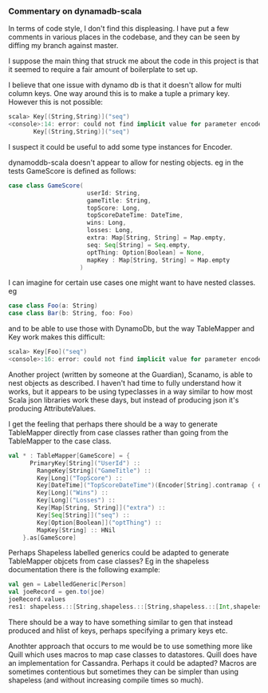 ### Commentary on dynamadb-scala


In terms of code style, I don't find this displeasing.  I have put a few comments in various places in the codebase,
 and they can be seen by diffing my branch against master.

I suppose the main thing that struck me about the code in this project is that it seemed to require a fair amount of
boilerplate to set up.

I believe that one issue with dynamo db is that it doesn't allow for multi column keys.  One way around this is to
make a tuple a primary key.  However this is not possible:

```scala
scala> Key[(String,String)]("seq")
<console>:14: error: could not find implicit value for parameter encoder: com.onzo.dynamodb.Encoder[(String, String)]
       Key[(String,String)]("seq")
```

I suspect it could be useful to add some type instances for Encoder.


dynamoddb-scala doesn't appear to allow for nesting objects.  eg in the tests GameScore is defined as follows: 

```scala
case class GameScore(
                      userId: String,
                      gameTitle: String,
                      topScore: Long,
                      topScoreDateTime: DateTime,
                      wins: Long,
                      losses: Long,
                      extra: Map[String, String] = Map.empty,
                      seq: Seq[String] = Seq.empty,
                      optThing: Option[Boolean] = None,
                      mapKey : Map[String, String] = Map.empty
                    )
```

I can imagine for certain use cases one might want to have nested classes. eg 

```scala
case class Foo(a: String)
case class Bar(b: String, foo: Foo)
```

and to be able to use those with DynamoDb, but the way TableMapper and Key work  makes this difficult:

```scala
scala> Key[Foo]("seq")
<console>:16: error: could not find implicit value for parameter encoder: com.onzo.dynamodb.Encoder[Foo]
```

Another project (written by someone at the Guardian), Scanamo, is able to nest objects as described.  I haven't 
had time to fully understand how it works, but it appears to be using typeclasses in a way similar
to how most Scala json libraries work these days, but instead of producing json it's producing AttributeValues.

I get the feeling that perhaps there should be a way to generate TableMapper directly from case classes rather than going 
from the TableMapper to the case class.

```scala
val * : TableMapper[GameScore] = {
      PrimaryKey[String]("UserId") ::
        RangeKey[String]("GameTitle") ::
        Key[Long]("TopScore") ::
        Key[DateTime]("TopScoreDateTime")(Encoder[String].contramap { d: DateTime => fmt.print(d) }, Decoder[String].map(fmt.parseDateTime)) ::
        Key[Long]("Wins") ::
        Key[Long]("Losses") ::
        Key[Map[String, String]]("extra") ::
        Key[Seq[String]]("seq") ::
        Key[Option[Boolean]]("optThing") ::
        MapKey[String] :: HNil
    }.as[GameScore]
```

Perhaps Shapeless labelled generics could be adapted to generate TableMapper objcets from case classes?  Eg in the shapeless
documentation there is the following example:

```scala
val gen = LabelledGeneric[Person]
val joeRecord = gen.to(joe)
joeRecord.values
res1: shapeless.::[String,shapeless.::[String,shapeless.::[Int,shapeless.HNil]]] 
```

There should be a way to have something similar to gen that instead produced and hlist of keys, perhaps specifying
a primary keys etc.

Anothter approach that occurs to me would be to use something more like Quill which uses macros to map case classes to 
datastores.  Quill does have an implementation for Cassandra.  Perhaps it could be adapted?  Macros are sometimes contentious
but sometimes they can be simpler than using shapeless (and without increasing compile times so much).

